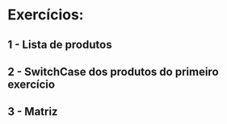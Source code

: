 # Exercícios:
## 1 - Lista de produtos
## 2 - SwitchCase dos produtos do primeiro exercício
## 3 - Matriz
